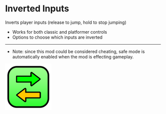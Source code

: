 # Inverted Inputs
Inverts player inputs (release to jump, hold to stop jumping)
* Works for both classic and platformer controls
* Options to choose which inputs are inverted

---
* Note: since this mod could be considered <cr>cheating</c>, safe mode is automatically enabled when the mod is effecting gameplay.

<img src="logo.png" width="150" alt="Logo" />